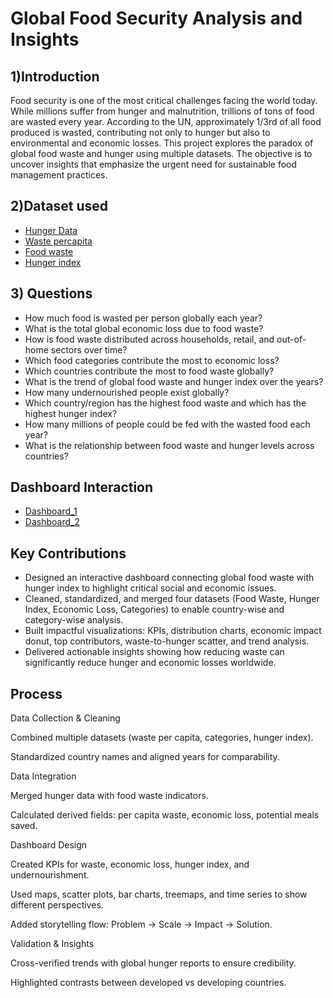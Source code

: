 # Global Food Security Analysis and Insights

## 1)Introduction
Food security is one of the most critical challenges facing the world today. While millions suffer from hunger and malnutrition, trillions of tons of food are wasted every year. According to the UN, approximately 1/3rd of all food produced is wasted, contributing not only to hunger but also to environmental and economic losses. This project explores the paradox of global food waste and hunger using multiple datasets. The objective is to uncover insights that emphasize the urgent need for sustainable food management practices.

## 2)Dataset used

- <a href="https://github.com/Bhavadharshini-YL/Global-Food-Security---Dashboard/blob/main/Hunger%20data.csv">Hunger Data</a>
- <a href="https://github.com/Bhavadharshini-YL/Global-Food-Security---Dashboard/blob/main/food%20waste%20percapita.csv">Waste percapita</a>
- <a href="https://github.com/Bhavadharshini-YL/Global-Food-Security---Dashboard/blob/main/food_waste_area.csv">Food waste</a>
- <a href="https://github.com/Bhavadharshini-YL/Global-Food-Security---Dashboard/blob/main/global-hunger-index.csv">Hunger index</a>

## 3) Questions

- How much food is wasted per person globally each year?
- What is the total global economic loss due to food waste?
- How is food waste distributed across households, retail, and out-of-home sectors over time?
- Which food categories contribute the most to economic loss?
- Which countries contribute the most to food waste globally?
- What is the trend of global food waste and hunger index over the years?
- How many undernourished people exist globally?
- Which country/region has the highest food waste and which has the highest hunger index?
- How many millions of people could be fed with the wasted food each year?
- What is the relationship between food waste and hunger levels across countries?

## Dashboard Interaction
- <a href="https://github.com/Bhavadharshini-YL/Global-Food-Security---Dashboard/blob/main/Screenshot%202025-09-29%20113748.png">Dashboard_1</a>
- <a href="https://github.com/Bhavadharshini-YL/Global-Food-Security---Dashboard/blob/main/Screenshot%202025-09-29%20113806.png">Dashboard_2</a>

## Key Contributions

- Designed an interactive dashboard connecting global food waste with hunger index to highlight critical social and economic issues.
- Cleaned, standardized, and merged four datasets (Food Waste, Hunger Index, Economic Loss, Categories) to enable country-wise and category-wise analysis.
- Built impactful visualizations: KPIs, distribution charts, economic impact donut, top contributors, waste-to-hunger scatter, and trend analysis.
- Delivered actionable insights showing how reducing waste can significantly reduce hunger and economic losses worldwide.

## Process
Data Collection & Cleaning

Combined multiple datasets (waste per capita, categories, hunger index).

Standardized country names and aligned years for comparability.

Data Integration

Merged hunger data with food waste indicators.

Calculated derived fields: per capita waste, economic loss, potential meals saved.

Dashboard Design

Created KPIs for waste, economic loss, hunger index, and undernourishment.

Used maps, scatter plots, bar charts, treemaps, and time series to show different perspectives.

Added storytelling flow: Problem → Scale → Impact → Solution.

Validation & Insights

Cross-verified trends with global hunger reports to ensure credibility.

Highlighted contrasts between developed vs developing countries.
